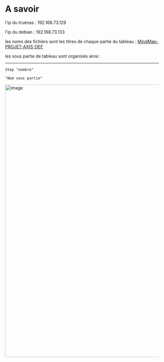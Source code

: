 # A savoir

l'ip du truenas : 192.168.73.129

l'ip du debian  : 192.168.73.133

les noms des fichiers sont les titres de chaque partie du tableau : [MindMap-PROJET-AXIS-DEF](https://cloud.awoui.com/index.php/s/9Y6LfPnnLxd75Y5#mindmap)

les sous partie de tableau sont organisés ainsi :

---------------------------------------------------------------
`Step "nombre"` 

`"Nom sous partie"`


<img width="892" alt="image" src="https://github.com/Asthral/Efrei/assets/151788916/3b54edac-fcf2-49fc-a125-7630504c6214">
